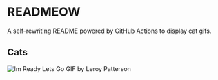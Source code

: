 # READMEOW

A self-rewriting README powered by GitHub Actions to display cat gifs.

## Cats

![Im Ready Lets Go GIF by Leroy Patterson](https://media1.giphy.com/media/CjmvTCZf2U3p09Cn0h/200.gif?cid=9acd02daqblopkwh99ubjft9cvdnamxjao33rue3g35x5vd7&ep=v1_gifs_search&rid=200.gif&ct=g)
